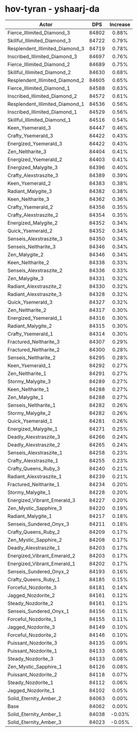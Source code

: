 # hov-tyran - yshaarj-da
| Actor | DPS | Increase |
|---|:---:|:---:|
|Fierce_Illimited_Diamond_3|84802|0.88%|
|Skillful_Illimited_Diamond_3|84722|0.79%|
|Resplendent_Illimited_Diamond_3|84719|0.78%|
|Inscribed_Illimited_Diamond_3|84697|0.76%|
|Fierce_Illimited_Diamond_2|84689|0.75%|
|Skillful_Illimited_Diamond_2|84630|0.68%|
|Resplendent_Illimited_Diamond_2|84605|0.65%|
|Fierce_Illimited_Diamond_1|84588|0.63%|
|Inscribed_Illimited_Diamond_2|84572|0.61%|
|Resplendent_Illimited_Diamond_1|84536|0.56%|
|Inscribed_Illimited_Diamond_1|84529|0.56%|
|Skillful_Illimited_Diamond_1|84516|0.54%|
|Keen_Ysemerald_3|84447|0.46%|
|Crafty_Ysemerald_3|84422|0.43%|
|Energized_Ysemerald_3|84422|0.43%|
|Zen_Neltharite_3|84404|0.41%|
|Energized_Ysemerald_2|84403|0.41%|
|Energized_Malygite_3|84396|0.40%|
|Crafty_Alexstraszite_3|84389|0.39%|
|Keen_Ysemerald_2|84383|0.38%|
|Radiant_Malygite_3|84382|0.38%|
|Keen_Neltharite_3|84362|0.36%|
|Crafty_Ysemerald_2|84356|0.35%|
|Crafty_Alexstraszite_2|84354|0.35%|
|Energized_Malygite_2|84352|0.34%|
|Quick_Ysemerald_2|84352|0.34%|
|Senseis_Alexstraszite_3|84350|0.34%|
|Senseis_Neltharite_3|84346|0.34%|
|Zen_Malygite_2|84346|0.34%|
|Keen_Neltharite_2|84338|0.33%|
|Senseis_Alexstraszite_2|84336|0.33%|
|Zen_Malygite_3|84331|0.32%|
|Radiant_Alexstraszite_2|84330|0.32%|
|Radiant_Alexstraszite_3|84328|0.32%|
|Quick_Ysemerald_3|84327|0.32%|
|Zen_Neltharite_2|84317|0.30%|
|Energized_Ysemerald_1|84316|0.30%|
|Radiant_Malygite_2|84315|0.30%|
|Crafty_Ysemerald_1|84314|0.30%|
|Fractured_Neltharite_3|84307|0.29%|
|Fractured_Neltharite_2|84300|0.28%|
|Senseis_Neltharite_2|84295|0.28%|
|Keen_Ysemerald_1|84292|0.27%|
|Zen_Neltharite_1|84291|0.27%|
|Stormy_Malygite_3|84289|0.27%|
|Keen_Neltharite_1|84288|0.27%|
|Zen_Malygite_1|84288|0.27%|
|Senseis_Neltharite_1|84282|0.26%|
|Stormy_Malygite_2|84282|0.26%|
|Quick_Ysemerald_1|84281|0.26%|
|Energized_Malygite_1|84271|0.25%|
|Deadly_Alexstraszite_3|84266|0.24%|
|Deadly_Alexstraszite_2|84265|0.24%|
|Senseis_Alexstraszite_1|84258|0.23%|
|Crafty_Alexstraszite_1|84255|0.23%|
|Crafty_Queens_Ruby_3|84240|0.21%|
|Radiant_Alexstraszite_1|84239|0.21%|
|Fractured_Neltharite_1|84234|0.20%|
|Stormy_Malygite_1|84228|0.20%|
|Energized_Vibrant_Emerald_3|84227|0.20%|
|Zen_Mystic_Sapphire_3|84220|0.19%|
|Radiant_Malygite_1|84217|0.18%|
|Senseis_Sundered_Onyx_3|84211|0.18%|
|Crafty_Queens_Ruby_2|84209|0.17%|
|Zen_Mystic_Sapphire_2|84208|0.17%|
|Deadly_Alexstraszite_1|84203|0.17%|
|Energized_Vibrant_Emerald_2|84203|0.17%|
|Energized_Vibrant_Emerald_1|84202|0.17%|
|Senseis_Sundered_Onyx_2|84193|0.16%|
|Crafty_Queens_Ruby_1|84185|0.15%|
|Forceful_Nozdorite_3|84181|0.14%|
|Jagged_Nozdorite_2|84161|0.12%|
|Steady_Nozdorite_2|84161|0.12%|
|Senseis_Sundered_Onyx_1|84156|0.11%|
|Forceful_Nozdorite_1|84155|0.11%|
|Jagged_Nozdorite_3|84149|0.10%|
|Forceful_Nozdorite_2|84146|0.10%|
|Puissant_Nozdorite_3|84135|0.09%|
|Puissant_Nozdorite_1|84133|0.08%|
|Steady_Nozdorite_3|84133|0.08%|
|Zen_Mystic_Sapphire_1|84126|0.08%|
|Puissant_Nozdorite_2|84118|0.07%|
|Steady_Nozdorite_1|84112|0.06%|
|Jagged_Nozdorite_1|84102|0.05%|
|Solid_Eternity_Amber_2|84063|0.00%|
|Base|84062|0.00%|
|Solid_Eternity_Amber_1|84038|-0.03%|
|Solid_Eternity_Amber_3|84023|-0.05%|
